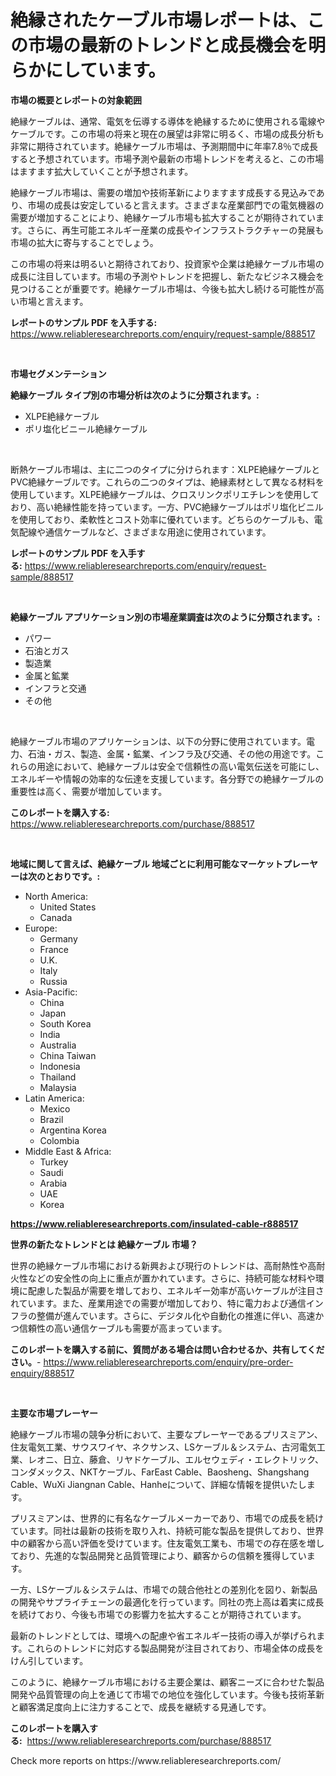 <p><h1>絶縁されたケーブル市場レポートは、この市場の最新のトレンドと成長機会を明らかにしています。</h1></p><p><strong>市場の概要とレポートの対象範囲</strong></p>
<p><p>絶縁ケーブルは、通常、電気を伝導する導体を絶縁するために使用される電線やケーブルです。この市場の将来と現在の展望は非常に明るく、市場の成長分析も非常に期待されています。絶縁ケーブル市場は、予測期間中に年率7.8％で成長すると予想されています。市場予測や最新の市場トレンドを考えると、この市場はますます拡大していくことが予想されます。</p><p>絶縁ケーブル市場は、需要の増加や技術革新によりますます成長する見込みであり、市場の成長は安定していると言えます。さまざまな産業部門での電気機器の需要が増加することにより、絶縁ケーブル市場も拡大することが期待されています。さらに、再生可能エネルギー産業の成長やインフラストラクチャーの発展も市場の拡大に寄与することでしょう。</p><p>この市場の将来は明るいと期待されており、投資家や企業は絶縁ケーブル市場の成長に注目しています。市場の予測やトレンドを把握し、新たなビジネス機会を見つけることが重要です。絶縁ケーブル市場は、今後も拡大し続ける可能性が高い市場と言えます。</p></p>
<p><strong>レポートのサンプル PDF を入手する:</strong> <a href="https://www.reliableresearchreports.com/enquiry/request-sample/888517">https://www.reliableresearchreports.com/enquiry/request-sample/888517</a></p>
<p>&nbsp;</p>
<p><strong>市場セグメンテーション</strong></p>
<p><strong>絶縁ケーブル タイプ別の市場分析は次のように分類されます。:</strong></p>
<p><ul><li>XLPE絶縁ケーブル</li><li>ポリ塩化ビニール絶縁ケーブル</li></ul></p>
<p>&nbsp;</p>
<p><p>断熱ケーブル市場は、主に二つのタイプに分けられます：XLPE絶縁ケーブルとPVC絶縁ケーブルです。これらの二つのタイプは、絶縁素材として異なる材料を使用しています。XLPE絶縁ケーブルは、クロスリンクポリエチレンを使用しており、高い絶縁性能を持っています。一方、PVC絶縁ケーブルはポリ塩化ビニルを使用しており、柔軟性とコスト効率に優れています。どちらのケーブルも、電気配線や通信ケーブルなど、さまざまな用途に使用されています。</p></p>
<p><strong>レポートのサンプル PDF を入手する:</strong>&nbsp;<a href="https://www.reliableresearchreports.com/enquiry/request-sample/888517">https://www.reliableresearchreports.com/enquiry/request-sample/888517</a></p>
<p>&nbsp;</p>
<p><strong> 絶縁ケーブル アプリケーション別の市場産業調査は次のように分類されます。:</strong></p>
<p><ul><li>パワー</li><li>石油とガス</li><li>製造業</li><li>金属と鉱業</li><li>インフラと交通</li><li>その他</li></ul></p>
<p>&nbsp;</p>
<p><p>絶縁ケーブル市場のアプリケーションは、以下の分野に使用されています。電力、石油・ガス、製造、金属・鉱業、インフラ及び交通、その他の用途です。これらの用途において、絶縁ケーブルは安全で信頼性の高い電気伝送を可能にし、エネルギーや情報の効率的な伝達を支援しています。各分野での絶縁ケーブルの重要性は高く、需要が増加しています。</p></p>
<p><strong>このレポートを購入する:</strong>&nbsp; <a href="https://www.reliableresearchreports.com/purchase/888517">https://www.reliableresearchreports.com/purchase/888517</a></p>
<p>&nbsp;</p>
<p><strong>地域に関して言えば、絶縁ケーブル 地域ごとに利用可能なマーケットプレーヤーは次のとおりです。:</strong></p>
<p><ul>
    <li>
        North America:
        <ul>
            <li>United States</li>
            <li>Canada</li>
        </ul>
    </li>
    <li>
        Europe:
        <ul>
            <li>Germany</li>
            <li>France</li>
            <li>U.K.</li>
            <li>Italy</li>
            <li>Russia</li>
        </ul>
    </li>
    <li>
        Asia-Pacific:
        <ul>
            <li>China</li>
            <li>Japan</li>
            <li>South Korea</li>
            <li>India</li>
            <li>Australia</li>
            <li>China Taiwan</li>
            <li>Indonesia</li>
            <li>Thailand</li>
            <li>Malaysia</li>
        </ul>
    </li>
    <li>
        Latin America:
        <ul>
            <li>Mexico</li>
            <li>Brazil</li>
            <li>Argentina Korea</li>
            <li>Colombia</li>
        </ul>
    </li>
    <li>
        Middle East & Africa:
        <ul>
            <li>Turkey</li>
            <li>Saudi</li>
            <li>Arabia</li>
            <li>UAE</li>
            <li>Korea</li>
        </ul>
    </li>
    </ul></p>
<p><strong><a href="https://www.reliableresearchreports.com/insulated-cable-r888517">https://www.reliableresearchreports.com/insulated-cable-r888517</a></strong>&nbsp;</p>
<p><strong>世界の新たなトレンドとは 絶縁ケーブル 市場？</strong></p>
<p><p>世界の絶縁ケーブル市場における新興および現行のトレンドは、高耐熱性や高耐火性などの安全性の向上に重点が置かれています。さらに、持続可能な材料や環境に配慮した製品が需要を増しており、エネルギー効率が高いケーブルが注目されています。また、産業用途での需要が増加しており、特に電力および通信インフラの整備が進んでいます。さらに、デジタル化や自動化の推進に伴い、高速かつ信頼性の高い通信ケーブルも需要が高まっています。</p></p>
<p><strong>このレポートを購入する前に、質問がある場合は問い合わせるか、共有してください。</strong>- <a href="https://www.reliableresearchreports.com/enquiry/pre-order-enquiry/888517">https://www.reliableresearchreports.com/enquiry/pre-order-enquiry/888517</a></p>
<p>&nbsp;</p>
<p><strong>主要な市場プレーヤー</strong></p>
<p><p>絶縁ケーブル市場の競争分析において、主要なプレーヤーであるプリスミアン、住友電気工業、サウスワイヤ、ネクサンス、LSケーブル＆システム、古河電気工業、レオニ、日立、藤倉、リヤドケーブル、エルセウェディ・エレクトリック、コンダメックス、NKTケーブル、FarEast Cable、Baosheng、Shangshang Cable、WuXi Jiangnan Cable、Hanheについて、詳細な情報を提供いたします。</p><p>プリスミアンは、世界的に有名なケーブルメーカーであり、市場での成長を続けています。同社は最新の技術を取り入れ、持続可能な製品を提供しており、世界中の顧客から高い評価を受けています。住友電気工業も、市場での存在感を増しており、先進的な製品開発と品質管理により、顧客からの信頼を獲得しています。</p><p>一方、LSケーブル＆システムは、市場での競合他社との差別化を図り、新製品の開発やサプライチェーンの最適化を行っています。同社の売上高は着実に成長を続けており、今後も市場での影響力を拡大することが期待されています。</p><p>最新のトレンドとしては、環境への配慮や省エネルギー技術の導入が挙げられます。これらのトレンドに対応する製品開発が注目されており、市場全体の成長をけん引しています。</p><p>このように、絶縁ケーブル市場における主要企業は、顧客ニーズに合わせた製品開発や品質管理の向上を通じて市場での地位を強化しています。今後も技術革新と顧客満足度向上に注力することで、成長を継続する見通しです。</p></p>
<p><strong>このレポートを購入する:</strong>&nbsp;&nbsp;<a href="https://www.reliableresearchreports.com/purchase/888517">https://www.reliableresearchreports.com/purchase/888517</a></p>
<p>Check more reports on https://www.reliableresearchreports.com/</p>